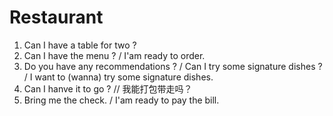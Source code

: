 # Restaurant
1. Can I have a table for two ?
2. Can I have the menu ? / I'am ready to order.
3. Do you have any recommendations ? / Can I try some signature dishes ? /
I want to (wanna) try some signature dishes.
4. Can I hanve it to go ? // 我能打包带走吗？
5. Bring me the check. / I'am ready to pay the bill.
